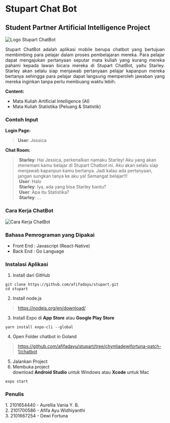 # Stupart Chat Bot
## Student Partner Artificial Intelligence Project

![Logo Stupart ChatBot](https://i.imgur.com/LxuJQVp.png)

<p align="justify">
Stupart ChatBot adalah aplikasi mobile berupa chatbot yang bertujuan membimbing para pelajar dalam proses pembelajaran mereka. Para pelajar dapat mengajukan pertanyaan seputar mata kuliah yang kurang mereka pahami kepada lawan bicara mereka di Stupart ChatBot, yaitu Starley. Starley akan selalu siap menjawab pertanyaan pelajar kapanpun mereka bertanya sehingga para pelajar dapat langsung memperoleh jawaban yang mereka inginkan tanpa perlu membuang waktu lebih. </p>  

**Content:** 
* Mata Kuliah Artificial Intelligence (AI) 
* Mata Kuliah Statistika (Peluang & Statistik)

### Contoh Input
**Login Page:**
> **User**: Jessica

**Chat Room:**
> **Starley**: Hai Jessica, perkenalkan namaku Starley! Aku yang akan menemani kamu belajar di Stupart Chatbot ini. Aku akan selalu siap menjawab kapanpun kamu bertanya. Jadi kalau ada pertanyaan, jangan sungkan tanya ke aku ya! Semangat belajar!!! <br/>
> **User**: Halo<br/>
> **Starley**: Iya, ada yang bisa Starley bantu?<br/>
> **User**: Apa itu Statistika?<br/>
> **Starley**: ...<br/>

### Cara Kerja ChatBot
![Cara Kerja ChatBot](https://i.imgur.com/oqqnWbl.jpg)

### Bahasa Pemrograman yang Dipakai
* Front End : Javascript (React-Native) <br/>
* Back End : Go Language <br/>

### Instalasi Aplikasi
1. Install dari GitHub
```
git clone https://github.com/afifadayu/stupart.git
cd stupart
```

2. Install node.js
> https://nodejs.org/en/download/

3. Install Expo di **App Store** atau **Google Play Store**
```
yarn install expo-cli --global
```

4. Open Folder chatbot in Goland
> https://github.com/afifadayu/stupart/tree/chyntiadewifortuna-patch-1/chatbot
5. Jalankan Project
6. Membuka project <br/>
download **Android Studio** untuk Windows atau **Xcode** untuk Mac
```
expo start
```


### Penulis
1. 2101654440 - Aurellia Vania Y. B. <br/>
2. 2101700586 - Afifa Ayu Widhiyanthi <br/>
3. 2101667254 - Dewi Fortuna <br/>

